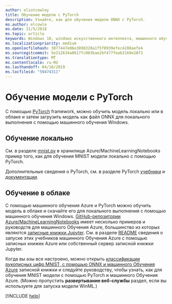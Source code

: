 ```yaml
---
author: eliotcowley
title: Обучение модели с PyTorch
description: Узнайте, как для обучения модели ONNX с PyTorch.
ms.author: elcowle
ms.date: 11/5/2018
ms.topic: article
keywords: Windows 10, windows искусственного интеллекта, машинного обучения windows, winml, машинного обучения windows, pytorch
ms.localizationpriority: medium
ms.openlocfilehash: 3077447e06e3898328a1f5f8939efec4288aefe4
ms.sourcegitcommit: 5e212634a0617fc003bae2bf477feab3169e28f3
ms.translationtype: MT
ms.contentlocale: ru-RU
ms.lasthandoff: 04/10/2019
ms.locfileid: "59474311"
---
```

# <a name="train-a-model-with-pytorch"></a>Обучение модели с PyTorch

С помощью [PyTorch](https://pytorch.org/) framework, можно обучить модель локально или в облаке и затем загрузить модель как файл ONNX для локального выполнения с помощью машинного обучения Windows.

## <a name="train-locally"></a>Обучение локально

См. в разделе [mnist.py](https://github.com/Azure/MachineLearningNotebooks/blob/master/onnx/mnist.py) в хранилище Azure/MachineLearningNotebooks пример того, как для обучения MNIST модели локально с помощью PyTorch.

Дополнительные сведения о PyTorch, см. в разделе PyTorch [учебники](https://pytorch.org/tutorials/) и [документации](https://pytorch.org/docs/stable/index.html).

## <a name="train-in-the-cloud"></a>Обучение в облаке

С помощью машинного обучения Azure и PyTorch можно обучить модель в облаке и скачайте его для локального выполнения с помощью машинного обучения Windows. [GitHub-репозитории Azure/MachineLearningNotebooks](https://github.com/Azure/MachineLearningNotebooks) имеет несколько примеров и руководств для машинного Обучения Azure, большинство из которых являются [записные книжки Jupyter](https://jupyter.org/). См. в разделе [README](https://github.com/Azure/MachineLearningNotebooks/blob/master/README.md) сведения о запуске этих учебников машинного Обучения Azure с помощью записных книжек Azure или собственный сервер записной книжки Jupyter.

Когда вы азы все настроено, можно открыть [классификации рукописных цифр MNIST, с помощью ONNX и машинного Обучения Azure](https://github.com/Azure/MachineLearningNotebooks/blob/master/onnx/onnx-train-pytorch-aml-deploy-mnist.ipynb) записной книжки и следуйте руководству, чтобы узнать, как для обучения MNIST модели с помощью PyTorch и машинного Обучения Azure. (Можно пропустить **развертывание веб-службы** раздел, если вы используете для запуска модели WinML.)

[!INCLUDE [help](includes/get-help.md)]
